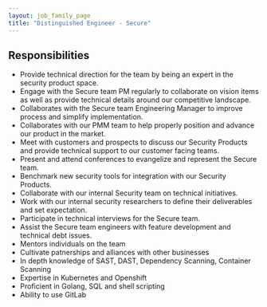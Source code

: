 ```yaml
---
layout: job_family_page
title: "Distinguished Engineer - Secure"
---
```


## Responsibilities
- Provide technical direction for the team by being an expert in the security product space.
- Engage with the Secure team PM regularly to collaborate on vision items as well as provide technical details around our competitive landscape.
- Collaborates with the Secure team Engineering Manager to improve process and simplify implementation.
- Collaborates with our PMM team to help properly position and advance our product in the market.
- Meet with customers and prospects to discuss our Security Products and provide technical support to our customer facing teams.
- Present and attend conferences to evangelize and represent the Secure team.
- Benchmark new security tools for integration with our Security Products.
- Collaborate with our internal Security team on technical initiatives.
- Work with our internal security researchers to define their deliverables and set expectation.
- Participate in technical interviews for the Secure team.
- Assist the Secure team engineers with feature development and technical debt issues.
- Mentors individuals on the team
- Cultivate patnerships and alliances with other businesses
- In depth knowledge of SAST, DAST, Dependency Scanning, Container Scanning
- Expertise in Kubernetes and Openshift
- Proficient in Golang, SQL and shell scripting
- Ability to use GitLab
